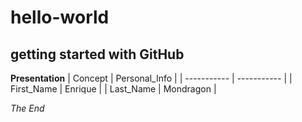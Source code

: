 # hello-world
getting started with GitHub
---
**Presentation**
| Concept | Personal_Info |
| ----------- | ----------- |
| First_Name | Enrique |
| Last_Name | Mondragon |

*The End*
